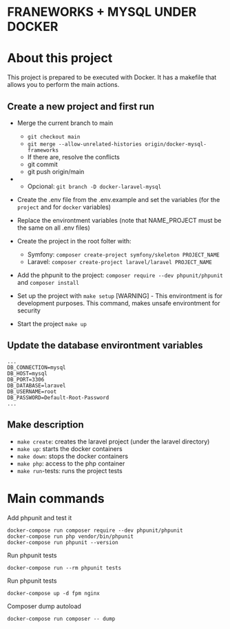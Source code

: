 # FRANEWORKS + MYSQL UNDER DOCKER

# About this project
This project is prepared to be executed with Docker. 
It has a makefile that allows you to perform the main actions.

## Create a new project and first run
- Merge the current branch to main
  - `git checkout main`
  - `git merge --allow-unrelated-histories origin/docker-mysql-frameworks`
  - If there are, resolve the conflicts
  - git commit
  - git push origin/main
- - Opcional: `git branch -D docker-laravel-mysql`

- Create the .env file from the .env.example and set the variables (for the `project` and for `docker` variables)
- Replace the environtment variables (note that NAME_PROJECT must be the same on all .env files)
- Create the project in the root folter with:
  - Symfony: `composer create-project symfony/skeleton PROJECT_NAME`
  - Laravel: `composer create-project laravel/laravel PROJECT_NAME`
- Add the phpunit to the project: `composer require --dev phpunit/phpunit` and `composer install`
- Set up the project with `make setup` [WARNING] - This environtment is for development purposes. This command, makes unsafe environtment for security
- Start the project `make up`

## Update the database environtment variables
```
...
DB_CONNECTION=mysql
DB_HOST=mysql
DB_PORT=3306
DB_DATABASE=laravel
DB_USERNAME=root
DB_PASSWORD=Default-Root-Password
...
```

## Make description
- `make create`: creates the laravel project (under the laravel directory) 
- `make up`: starts the docker containers
- `make down`: stops the docker containers
- `make php`: access to the php container
- `make run`-tests: runs the project tests

# Main commands

Add phpunit and test it
```
docker-compose run composer require --dev phpunit/phpunit
docker-compose run php vendor/bin/phpunit
docker-compose run phpunit --version
```

Run phpunit tests
```
docker-compose run --rm phpunit tests
```

Run phpunit tests
```
docker-compose up -d fpm nginx
```

Composer dump autoload
```
docker-compose run composer -- dump
```
